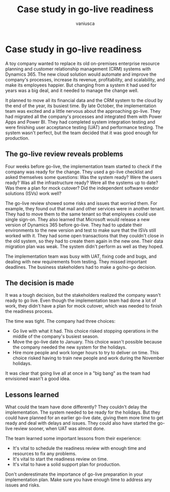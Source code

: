 ﻿---
title: Case study in go-live readiness
description: Learn from a case study how to prepare your Dynamics 365 project for a smooth go-live.
ms.date: 01/30/2024
ms.topic: conceptual
author: vaniusca
ms.author: vaniaf
ms.custom:
 - ai-seo-date: 01/30/2024
 - ai-gen-docs-bap
 - ai-gen-title
 - ai-gen-desc
 - bap-template
content_well_notification: AI-contribution
---

# Case study in go-live readiness

A toy company wanted to replace its old on-premises enterprise resource planning and customer relationship management (CRM) systems with Dynamics 365. The new cloud solution would automate and improve the company's processes, increase its revenue, profitability, and scalability, and make its employees happier. But changing from a system it had used for years was a big deal, and it needed to manage the change well.

It planned to move all its financial data and the CRM system to the cloud by the end of the year, its busiest time. By late October, the implementation team was excited and a little nervous about the approaching go-live. They had migrated all the company's processes and integrated them with Power Apps and Power BI. They had completed system integration testing and were finishing user acceptance testing (UAT) and performance testing. The system wasn't perfect, but the team decided that it was good enough for production.

## The go-live review reveals problems

Four weeks before go-live, the implementation team started to check if the company was ready for the change. They used a go-live checklist and asked themselves some questions: Was the system ready? Were the users ready? Was all the infrastructure ready? Were all the systems up to date? Was there a plan for mock cutover? Did the independent software vendor solutions (ISVs) work well?

The go-live review showed some risks and issues that worried them. For example, they found out that mail and other services were in another tenant. They had to move them to the same tenant so that employees could use single sign-on. They also learned that Microsoft would release a new version of Dynamics 365 before go-live. They had to update their environments to the new version and test to make sure that the ISVs still worked with it. They had some open transactions that they couldn't close in the old system, so they had to create them again in the new one. Their data migration plan was weak. The system didn't perform as well as they hoped.

The implementation team was busy with UAT, fixing code and bugs, and dealing with new requirements from testing. They missed important deadlines. The business stakeholders had to make a go/no-go decision.

## The decision is made

It was a tough decision, but the stakeholders realized the company wasn't ready to go live. Even though the implementation team had done a lot of work, they didn't have a plan for mock cutover, which was needed to finish the readiness process.

The time was tight. The company had three choices:

- Go live with what it had. This choice risked stopping operations in the middle of the company's busiest season.
- Move the go-live date to January. This choice wasn't possible because the company needed the new system for the holidays.
- Hire more people and work longer hours to try to deliver on time. This choice risked having to train new people and work during the November holidays.

It was clear that going live all at once in a "big bang" as the team had envisioned wasn't a good idea.

## Lessons learned

What could the team have done differently? They couldn't delay the implementation. The system needed to be ready for the holidays. But they could have planned for an earlier go-live date, giving them more time to get ready and deal with delays and issues. They could also have started the go-live review sooner, when UAT was almost done.

The team learned some important lessons from their experience:

- It's vital to schedule the readiness review with enough time and resources to fix any problems.
- It's vital to start the readiness review on time.
- It's vital to have a solid support plan for production.

Don't underestimate the importance of go-live preparation in your implementation plan. Make sure you have enough time to address any issues and risks.

